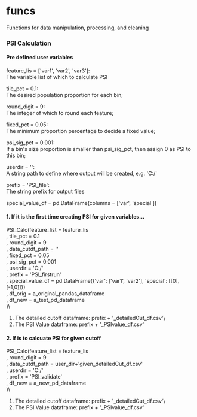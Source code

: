# funcs
Functions for data manipulation, processing, and cleaning 

### PSI Calculation
#### Pre defined user variables 
feature_lis = ['var1', 'var2', 'var3']:\
The variable list of which to calculate PSI

tile_pct = 0.1:\
The desired population proportion for each bin;

round_digit = 9:\
The integer of which to round each feature;

fixed_pct = 0.05:\
The minimum proportion percentage to decide a fixed value;

psi_sig_pct = 0.001:\
If a bin's size proportion is smaller than psi_sig_pct, then assign 0 as PSI to this bin;

userdir = '':\
A string path to define where output will be created, e.g. 'C:/'

prefix = 'PSI_file':\
The string prefix for output files

special_value_df = pd.DataFrame(columns = ['var', 'special'])

#### 1. If it is the first time creating PSI for given variables...
PSI_Calc(feature_list = feature_lis\
             , tile_pct = 0.1\
             , round_digit = 9\
             , data_cutdf_path = ''\
             , fixed_pct = 0.05\
             , psi_sig_pct = 0.001\
             , userdir = 'C:/'\
             , prefix = 'PSI_firstrun'\
             , special_value_df = pd.DataFrame({'var': ['var1', 'var2'], 'special': [[0],[-1,0]]})\
             , df_orig = a_original_pandas_dataframe\
             , df_new = a_test_pd_dataframe\
             )\
             
1. The detailed cutoff dataframe: prefix + '_detailedCut_df.csv'\
2. The PSI Value dataframe: prefix + '_PSIvalue_df.csv'                          

#### 2. If is to calcuate PSI for given cutoff

PSI_Calc(feature_list = feature_lis\
             , round_digit = 9\
             , data_cutdf_path = user_dir+'given_detailedCut_df.csv'\
             , userdir = 'C:/'\
             , prefix = 'PSI_validate'\
             , df_new = a_new_pd_dataframe\
             )\
             
1. The detailed cutoff dataframe: prefix + '_detailedCut_df.csv'\
2. The PSI Value dataframe: prefix + '_PSIvalue_df.csv'             
